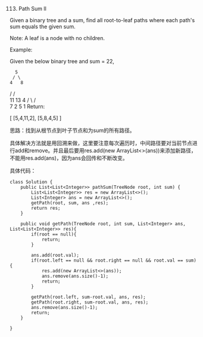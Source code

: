 113. Path Sum II

Given a binary tree and a sum, find all root-to-leaf paths where each path's sum equals the given sum.

Note: A leaf is a node with no children.

Example:

Given the below binary tree and sum = 22,

      5
     / \
    4   8
   /   / \
  11  13  4
 /  \    / \
7    2  5   1
Return:

[
   [5,4,11,2],
   [5,8,4,5]
]


思路：找到从根节点到叶子节点和为sum的所有路径。

具体解决方法就是用回溯来做，这里要注意每次遍历时，中间路径要对当前节点进行add和remove。并且最后要用res.add(new ArrayList<>(ans))来添加新路径，不能用res.add(ans)，因为ans会回传和不断改变。

具体代码：
```
class Solution {
    public List<List<Integer>> pathSum(TreeNode root, int sum) {
        List<List<Integer>> res = new ArrayList<>();
        List<Integer> ans = new ArrayList<>();
        getPath(root, sum, ans ,res);
        return res;
    }
    
    public void getPath(TreeNode root, int sum, List<Integer> ans, List<List<Integer>> res){
        if(root == null){
            return;
        }
        
        ans.add(root.val);
        if(root.left == null && root.right == null && root.val == sum){
            res.add(new ArrayList<>(ans));
            ans.remove(ans.size()-1);
            return;
        }

        getPath(root.left, sum-root.val, ans, res);
        getPath(root.right, sum-root.val, ans, res);
        ans.remove(ans.size()-1);
        return;
    }
    
}
```